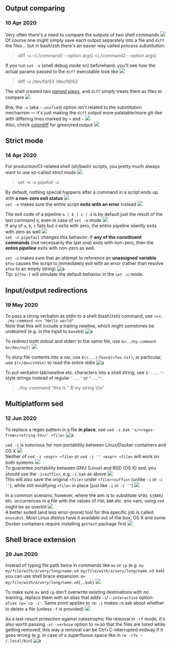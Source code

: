 ## Output comparing
### 10 Apr 2020

Very often there's a need to compare the outputs of two shell commands ![](scales)<br/>
Of course one might simply save each output separately into a file and `diff` the files...
but in bash/zsh there's an easier way called _process substitution_:

> diff -u <(./command1 --option args) <(./command2 --option args)

If you run `set -x` (shell debug mode on) beforehand, you'll see how the actual params passed
to the `diff` executable look like ![](sleuth_or_spy)

> diff -u /dev/fd/63 /dev/fd/62

The shell created two _[named pipes](https://en.wikipedia.org/wiki/Named_pipe)_, and `diff` simply
treats them as files to compare ![](pipe)

Btw, the `-u` (aka `--unified`) option isn't related to the substitution mechanism &mdash;
it's just making the `diff` output more palatable/more git-like with differing lines
marked by `+` and `-` ![](git)<br/>
Also, check [colordiff](https://www.colordiff.org/) for green/red output ![](art)


## Strict mode
### 14 Apr 2020

For production/CI-related shell (sh/bash) scripts, you pretty much always want to use
so-called _strict mode_ ![](grammar-nazi)

> set -e -o pipefail -u

By default, nothing special happens after a command in a script ends up with
**a non-zero exit status** ![](shrug)<br/>
`set -e` makes sure the entire script **exits with an error** instead ![](stackoverflow)

The exit code of a pipeline `a | b | c | d` is by default just the result of the last command `d`,
even in case of `set -e` mode ![](pipe)<br/>
If any of `a`, `b`, `c` fails but `d` exits with zero, the entire pipeline silently exits
with zero as well ![](zipper_mouth_face)<br/>
`set -o pipefail` changes this behavior: if **any of the constituent commands**
(not necessarily the last one) exits with non-zero, then the **entire pipeline**
exits with non-zero as well.

`set -u` makes sure that an attempt to reference an **unassigned variable** `$foo`
causes the script to immediately exit with an error (rather than resolve `$foo` to an empty string)  ![a](shell-party)<br/>
Tip: `${foo-}` will simulate the default behavior in the `set -u` mode.


## Input/output redirections
### 19 May 2020

To pass a string verbatim as stdin to
a shell (bash/zsh) command, use `<<<`: `./my-command <<< "Hello world"` <br/>
Note that this will include a trailing
newline, which might sometimes be
undesired (e.g. in the input to `base64`) ![a](shell-party)

To redirect both stdout and stderr
to the same file, use `&>`: `./my-command &>/dev/null` ![](and)

To slurp file contents into a var,
use `$(<...)`:`foo=$(<foo.txt)`; in particular,
use `$(</dev/stdin)` to read the entire stdin ![a](pacman)

To put verbatim tab/newline etc. characters
into a shell string, use `$'....'`-style
strings instead of regular `'...'` or `"..."`: <br/>

> ./my-command "this is " $'my string \t\n'


## Multiplatform sed
### 12 Jun 2020

To replace a regex pattern in a file **in place**,
use `sed -i.bak 's/<regex-from>/<string-to>/' <file>` ![a](regex-party)

`sed -i` is notorious for non-portability between
Linux/Docker containers and OS X ![](apple) <br/>
Neither of `sed -i <expr> <file>` or `sed -i '' <expr> <file>`
will work on both systems ![](fuggg) <br/>
To guarantee portability between GNU (Linux) and BSD (OS X) sed,
you should use the `-i<suffix>`, e.g. `-i.bak` as above ![](gnu) <br/>
This will also save the original `<file>` under `<file><suffix>` (unlike `-i` or `-i ''`),
while still modifying `<file>` in place (just like `-i` or `-i ''`) ![](spurdo-thumbs-up)

In a common scenario, however, where the aim is to substitute `$FOO`, `${BAR}` etc. occurrences
in a file with the values of `FOO`, `BAR` etc. env vars, using `sed` might be an overkill ![](cannon) <br/>
A better suited (and less error-prone) tool for this specific job is called `envsubst`.
Most Linux distros have it available out of the box; OS X and some Docker containers
require installing `gettext` package first ![](macbook)


## Shell brace extension
### 26 Jun 2020

Instead of typing file path twice in commands like `mv` or `cp` (e.g. `mv my/file/with/a/very/long/name.xd my/file/with/a/very/long/name.xd.bak`)
you can use shell brace expansion: `mv my/file/with/a/very/long/name.xd{,.bak}` ![](professor-spurdo)

To make sure `mv` and `cp` don't overwrite existing destinations with no warning,
replace them with an alias that adds `-i`/`--interactive` option: `alias cp='cp -i'`.
Same point applies to `rm`: `-i` makes `rm` ask about whether to delete a file
(unless `-f` is provided) ![](fuggg)

As a last-resort protection against catastrophic file removal in `-rf` mode,
it's also worth passing `-v`/`--verbose` option to `rm` so that the files are listed
while getting removed; this way a removal can be Ctrl+C-interrupted midway
if it goes wrong (e.g. in case of a superfluous space like in `rm -rfv ~ /.local/bin`) ![a](pepepanic)
